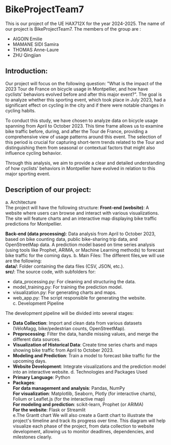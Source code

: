 # BikeProjectTeam7
This is our project of the UE HAX712X for the year 2024-2025.
The name of our project is BikeProjectTeam7.
The members of the group are :
- AIGOIN Emilie
- MAMANE SIDI Samira
- THOMAS Anne-Laure
- ZHU Qingjian
## Introduction:  
Our project will focus on the following question: "What is the impact of the 2023 Tour de France on bicycle usage in Montpellier, and how have cyclists' behaviors evolved before and after this major event?". The goal is to analyze whether this sporting event, which took place in July 2023, had a significant effect on cycling in the city and if there were notable changes in cycling habits.

To conduct this study, we have chosen to analyze data on bicycle usage spanning from April to October 2023. This time frame allows us to examine bike traffic before, during, and after the Tour de France, providing a comprehensive view of usage patterns around this event. The selection of this period is crucial for capturing short-term trends related to the Tour and distinguishing them from seasonal or contextual factors that might also influence cycling behavior.

Through this analysis, we aim to provide a clear and detailed understanding of how cyclists' behaviors in Montpellier have evolved in relation to this major sporting event.  
## Description of our project:  
a. Architecture  
The project will have the following structure:
**Front-end (website)**:
    A website where users can browse and interact with various visualizations.
    The site will feature charts and an interactive map displaying bike traffic predictions for Montpellier.

**Back-end (data processing)**:
        Data analysis from April to October 2023, based on bike counting data, public bike-sharing trip data, and OpenStreetMap data.
        A prediction model based on time series analysis (using tools like Prophet, ARIMA, or Machine Learning methods) to forecast bike traffic for the coming days.
b. Main Files:
The different files,we will use are the following:  
**data/**: Folder containing the data files (CSV, JSON, etc.).  
**src/**: The source code, with subfolders for:
- data_processing.py: For cleaning and structuring the data.  
- model_training.py: For training the prediction model.  
- visualization.py: For generating charts and maps.  
- web_app.py: The script responsible for generating the website.  
c. Development Pipeline

The development pipeline will be divided into several stages:
- **Data Collection**: Import and clean data from various datasets (VéloMagg, bike/pedestrian counts, OpenStreetMap).
- **Preprocessing**: Filter the data, handle missing values, and merge the different data sources.
- **Visualization of Historical Data**: Create time series charts and maps showing bike traffic from April to October 2023.
- **Modeling and Prediction**: Train a model to forecast bike traffic for the upcoming days.
- **Website Development**: Integrate visualizations and the prediction model into an interactive website.
d. Technologies and Packages Used
- **Primary Language**: Python
- **Packages**:  
    **For data management and analysis**: Pandas, NumPy  
    **For visualization**: Matplotlib, Seaborn, Plotly (for interactive charts), Folium or Leaflet.js (for the interactive map)  
    **For modeling and prediction**: scikit-learn, Prophet (or ARIMA)  
    **For the website**: Flask or Streamlit  
e.The Grantt chart
We will also create a Gantt chart to illustrate the project's timeline and track its progress over time. This diagram will help visualize each phase of the project, from data collection to website development, allowing us to monitor deadlines, dependencies, and milestones clearly.